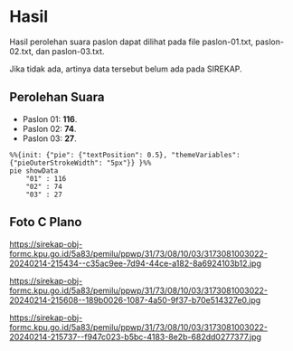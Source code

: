 # Hasil

Hasil perolehan suara paslon dapat dilihat pada file paslon-01.txt, paslon-02.txt, dan paslon-03.txt.

Jika tidak ada, artinya data tersebut belum ada pada SIREKAP.

## Perolehan Suara

 * Paslon 01: **116**.
 * Paslon 02: **74**.
 * Paslon 03: **27**.

```mermaid
%%{init: {"pie": {"textPosition": 0.5}, "themeVariables": {"pieOuterStrokeWidth": "5px"}} }%%
pie showData
    "01" : 116
    "02" : 74
    "03" : 27
```
## Foto C Plano

https://sirekap-obj-formc.kpu.go.id/5a83/pemilu/ppwp/31/73/08/10/03/3173081003022-20240214-215434--c35ac9ee-7d94-44ce-a182-8a6924103b12.jpg

https://sirekap-obj-formc.kpu.go.id/5a83/pemilu/ppwp/31/73/08/10/03/3173081003022-20240214-215608--189b0026-1087-4a50-9f37-b70e514327e0.jpg

https://sirekap-obj-formc.kpu.go.id/5a83/pemilu/ppwp/31/73/08/10/03/3173081003022-20240214-215737--f947c023-b5bc-4183-8e2b-682dd0277377.jpg
